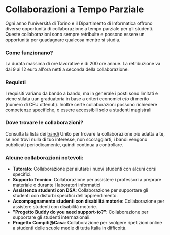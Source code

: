 # Collaborazioni a Tempo Parziale
Ogni anno l'università di Torino e il Dipartimento di Informatica offrono diverse opportunità di collaborazione a tempo parziale per gli studenti. Queste collaborazioni sono sempre retribuite e possono essere un opportunità per guadagnare qualcosa mentre si studia. 

### Come funzionano?
La durata massima di ore lavorative è di 200 ore annue. La retribuzione va dai 9 ai 12 euro all'ora netti a seconda della collaborazione. 

### Requisti
I requisiti variano da bando a bando, ma in generale i posti sono limitati e viene stilata uan graduatoria in base a criteri economici e/o di merito (numero di CFU ottenuti). Inoltre certe collaborazioni possono richiedere competenze specifiche, o essere accessibili solo a studenti magistrali

### Dove trovare le collaborazioni?
Consulta la lista dei [bandi](https://www.unito.it/ateneo/concorsi-e-selezioni/lavorare-da-studente-o-da-laureato/collaborazioni-tempo-parziale) Unito per trovare la collaborazione più adatta a te, se non trovi nulla di tuo interesse, non scoraggiarti, i bandi vengono pubblicati periodicamente, quindi continua a controllare.

### Alcune collaborazioni notevoli:
- **Tutorato**: Collaborazione per aiutare i nuovi studenti con alcuni corsi specifici.
- **Supporto Tecnico**: Collaborazione per assistere i professori a preprare materiale o durante i laboratori informatici
- **Assistenza studenti con DSA**: Collaborazione per supportare gli studenti con disturbi specifici dell'apprendimento.
- **Accompagnamento studenti con disabilità motorie**: Collaborazione per assistere studenti con disabilità motorie.
- **"Progetto Buddy do you need support-to?"**: Collaborazione per supportare gli studenti internazionali.
- **Progetto Compiti@Casa**: Collaborazione per svolgere ripetizioni online a studenti delle scuole medie di tutta Italia in difficoltà.


